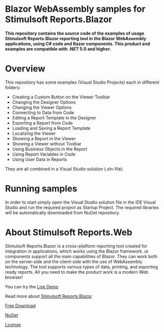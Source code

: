 # Blazor WebAssembly samples for Stimulsoft Reports.Blazor

#### This repository contains the source code of the examples of usage Stimulsoft Reports.Blazor reporting tool in the Blazor WebAssembly applications, using C# code and Razor components. This product and examples are compatible with .NET 5.0 and higher.

# Overview
This repository has some examples (Visual Studio Projects) each in different folders:
* Creating a Custom Button on the Viewer Toolbar
* Changing the Designer Options
* Changing the Viewer Options
* Connecting to Data from Code
* Editing a Report Template in the Designer
* Exporting a Report from Code
* Loading and Saving a Report Template
* Localizing the Viewer
* Showing a Report in the Viewer
* Showing a Viewer without Toolbar
* Using Business Objects in the Report
* Using Report Variables in Code
* Using User Data in Reports

They are all combined in a Visual Studio solution (.sln-file).

# Running samples
In order to start simply open the Visual Studio solution file in the IDE Visual Studio and run the required project as Startup Project. The required libraries will be automatically downloaded from NuGet repository.

# About Stimulsoft Reports.Web
Stimulsoft Reports.Blazor is a cross-platform reporting tool created for integration in applications, which works using the Blazor framework. ur components support all the main capabilities of Blazor. They can work both on the server-side and the client-side with the use of WebAssembly technology. The tool supports various types of data, printing, and exporting ready reports. All you need to make the product work is a modern Web browser!

You can try the [Live Demo](http://demo.stimulsoft.com/#Net)

Read more about [Stimulsoft Reports.Blazor](https://www.stimulsoft.com/en/products/reports-blazor)

[Free Download](https://www.stimulsoft.com/en/downloads)

[NuGet](https://www.nuget.org/packages/Stimulsoft.Reports.Blazor)

[License](LICENSE.md)
